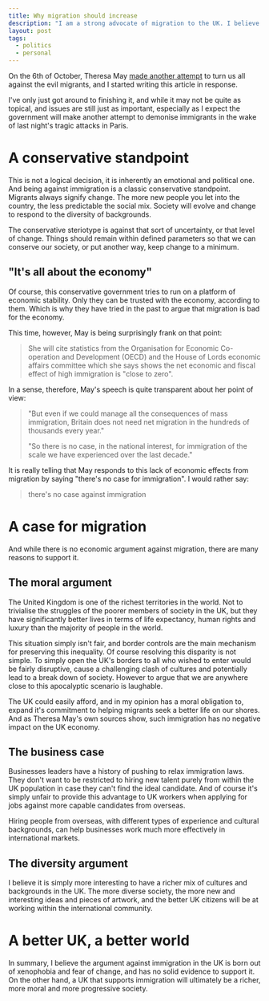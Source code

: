 ```yaml
---
title: Why migration should increase
description: "I am a strong advocate of migration to the UK. I believe it's the only ethical and economically responsible position to hold."
layout: post
tags: 
  - politics
  - personal
---
```


On the 6th of October, Theresa May [made another attempt][bbc-may] to turn us all against the evil migrants, and I started writing this article in response.

I've only just got around to finishing it, and while it may not be quite as topical, and issues are still just as important, especially as I expect the government will make another attempt to demonise immigrants in the wake of last night's tragic attacks in Paris.

A conservative standpoint
===

This is not a logical decision, it is inherently an emotional and political one. And being against immigration is a classic conservative standpoint. Migrants always signify change. The more new people you let into the country, the less predictable the social mix. Society will evolve and change to respond to the diversity of backgrounds.

The conservative steriotype is against that sort of uncertainty, or that level of change. Things should remain within defined parameters so that we can conserve our society, or put another way, keep change to a minimum.

"It's all about the economy"
---

Of course, this conservative government tries to run on a platform of economic stability. Only they can be trusted with the economy, according to them. Which is why they have tried in the past to argue that migration is bad for the economy.

This time, however, May is being surprisingly frank on that point:

> She will cite statistics from the Organisation for Economic Co-operation and Development (OECD) and the House of Lords economic affairs committee which she says shows the net economic and fiscal effect of high immigration is "close to zero".

In a sense, therefore, May's speech is quite transparent about her point of view:

> "But even if we could manage all the consequences of mass immigration, Britain does not need net migration in the hundreds of thousands every year."
> 
> "So there is no case, in the national interest, for immigration of the scale we have experienced over the last decade."

It is really telling that May responds to this lack of economic effects from migration by saying "there's no case for immigration". I would rather say:

> there's no case against immigration

A case for migration
===

And while there is no economic argument against migration, there are many reasons to support it.

The moral argument
---

The United Kingdom is one of the richest territories in the world. Not to trivialise the struggles of the poorer members of society in the UK, but they have significantly better lives in terms of life expectancy, human rights and luxury than the majority of people in the world.

This situation simply isn't fair, and border controls are the main mechanism for preserving this inequality. Of course resolving this disparity is not simple. To simply open the UK's borders to all who wished to enter would be fairly disruptive, cause a challenging clash of cultures and potentially lead to a break down of society. However to argue that we are anywhere close to this apocalyptic scenario is laughable.

The UK could easily afford, and in my opinion has a moral obligation to, expand it's commitment to helping migrants seek a better life on our shores. And as Theresa May's own sources show, such immigration has no negative impact on the UK economy.

The business case
---

Businesses leaders have a history of pushing to relax immigration laws. They don't want to be restricted to hiring new talent purely from within the UK population in case they can't find the ideal candidate. And of course it's simply unfair to provide this advantage to UK workers when applying for jobs against more capable candidates from overseas.

Hiring people from overseas, with different types of experience and cultural backgrounds, can help businesses work much more effectively in international markets.

The diversity argument
---

I believe it is simply more interesting to have a richer mix of cultures and backgrounds in the UK. The more diverse society, the more new and interesting ideas and pieces of artwork, and the better UK citizens will be at working within the international community.

A better UK, a better world
===

In summary, I believe the argument against immigration in the UK is born out of xenophobia and fear of change, and has no solid evidence to support it. On the other hand, a UK that supports immigration will ultimately be a richer, more moral and more progressive society.


[bbc-may]: http://www.bbc.co.uk/news/uk-politics-34450887 "BBC: Theresa May: High immigration levels prevent 'cohesive society'"
